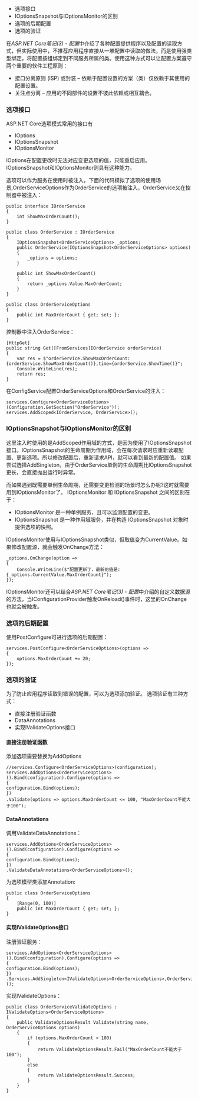 
- 选项接口
- IOptionsSnapshot与IOptionsMonitor的区别
- 选项的后期配置
- 选项的验证

在*ASP.NET Core笔记(3) - 配置*中介绍了各种配置提供程序以及配置的读取方式，但实际使用中，不推荐应用程序直接从一堆配置中读取的做法，而是使用强类型绑定，将配置按组绑定到不同服务所属的类。使用这种方式可以让配置方案遵守两个重要的软件工程原则：
- 接口分离原则 (ISP) 或封装 – 依赖于配置设置的方案（类）仅依赖于其使用的配置设置。
- 关注点分离 – 应用的不同部件的设置不彼此依赖或相互耦合。

### 选项接口
ASP.NET Core选项模式常用的接口有
- IOptions
- IOptionsSnapshot
- IOptionsMonitor

IOptions在配置更改时无法对应变更选项的值，只能重启应用。IOptionsSnapshot和IOptionsMonitor则具有这种能力。

选项可以作为服务在使用时被注入，下面的代码模拟了选项的使用场景,OrderServiceOptions作为OrderService的选项被注入，OrderService又在控制器中被注入：
```
public interface IOrderService
{
    int ShowMaxOrderCount();
}

public class OrderService : IOrderService
{
    IOptionsSnapshot<OrderServiceOptions> _options;
    public OrderService(IOptionsSnapshot<OrderServiceOptions> options)
    {
        _options = options;
    }

    public int ShowMaxOrderCount()
    {
        return _options.Value.MaxOrderCount;
    }
}

public class OrderServiceOptions
{
    public int MaxOrderCount { get; set; };
}
```
控制器中注入OrderService：
```
[HttpGet]
public string Get([FromServices]IOrderService orderService)
{
    var res = $"orderService.ShowMaxOrderCount:{orderService.ShowMaxOrderCount()},time={orderService.ShowTime()}";
    Console.WriteLine(res);
    return res;
}
```
在ConfigService配置OrderServiceOptions和OrderService的注入：
```
services.Configure<OrderServiceOptions>(Configuration.GetSection("OrderService"));
services.AddScoped<IOrderService, OrderService>();
```

### IOptionsSnapshot与IOptionsMonitor的区别
这里注入时使用的是AddScoped作用域的方式，是因为使用了IOptionsSnapshot接口。IOptionsSnapshot的生命周期为作用域，会在每次请求时应重新读取配置、更新选项。所以修改配置后，重新请求API，就可以看到最新的配置值。
如果尝试选择AddSingleton，由于OrderService单例的生命周期比IOptionsSnapshot更长，会直接抛出运行时异常。

而如果遇到既需要单例生命周期，还需要变更检测的场景时怎么办呢?这时就需要用到IOptionsMonitor了。
IOptionsMonitor 和 IOptionsSnapshot 之间的区别在于：
- IOptionsMonitor 是一种单例服务，且可以监测配置的变更。
- IOptionsSnapshot 是一种作用域服务，并在构造 IOptionsSnapshot<T> 对象时提供选项的快照。

IOptionsMonitor使用与IOptionsSnapshot类似，但取值变为CurrentValue。如果修改配置源，就会触发OnChange方法：
```
_options.OnChange(option =>
{
    Console.WriteLine($"配置更新了，最新的值是:{_options.CurrentValue.MaxOrderCount}");
});
```

IOptionsMonitor还可以结合*ASP.NET Core笔记(3) - 配置*中介绍的自定义数据源的方法，当IConfigurationProvider触发OnReload()事件时，这里的OnChange也就会被触发。

### 选项的后期配置
使用PostConfigure可进行选项的后期配置：
```
services.PostConfigure<OrderServiceOptions>(options =>
{
    options.MaxOrderCount += 20;
});
```

### 选项的验证
为了防止应用程序读取到错误的配置，可以为选项添加验证。
选项验证有三种方式：
- 直接注册验证函数
- DataAnnotations
- 实现IValidateOptions接口

#### 直接注册验证函数
添加选项需要替换为AddOptions
```
//services.Configure<OrderServiceOptions>(configuration);
services.AddOptions<OrderServiceOptions>().Bind(configuration).Configure(options =>
{
configuration.Bind(options);
})
.Validate(options => options.MaxOrderCount <= 100, "MaxOrderCount不能大于100");
```
#### DataAnnotations
调用ValidateDataAnnotations：
```
services.AddOptions<OrderServiceOptions>().Bind(configuration).Configure(options =>
{
configuration.Bind(options);
})
.ValidateDataAnnotations<OrderServiceOptions>();
```
为选项模型类添加Annotation:
```
public class OrderServiceOptions
{
    [Range(0, 100)]
    public int MaxOrderCount { get; set; };
}
```
#### 实现IValidateOptions接口
注册验证服务：
```
services.AddOptions<OrderServiceOptions>().Bind(configuration).Configure(options =>
{
configuration.Bind(options);
})
.Services.AddSingleton<IValidateOptions<OrderServiceOptions>,OrderServiceValidateOptions> ();
```
实现IValidateOptions：
```
public class OrderServiceValidateOptions : IValidateOptions<OrderServiceOptions>
{
    public ValidateOptionsResult Validate(string name, OrderServiceOptions options)
    {
        if (options.MaxOrderCount > 100)
        {
            return ValidateOptionsResult.Fail("MaxOrderCount不能大于100");
        }
        else
        {
            return ValidateOptionsResult.Success;
        }
    }
}
```